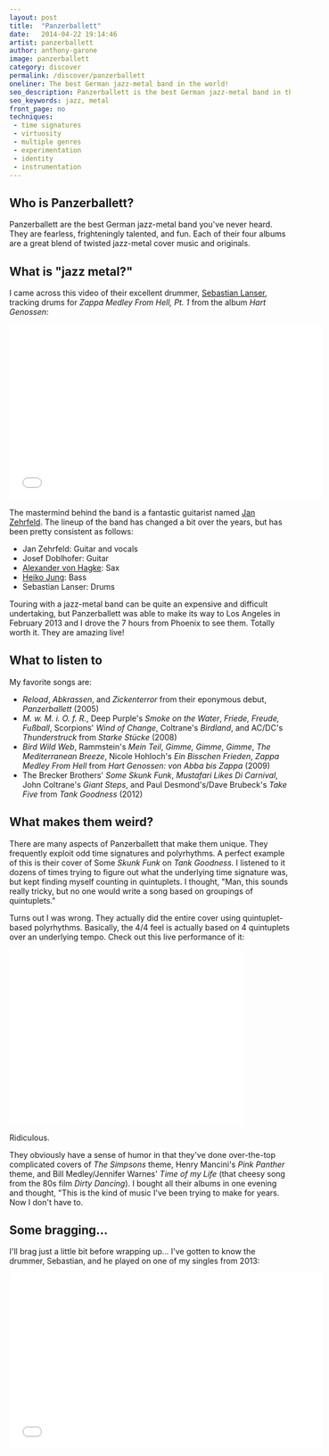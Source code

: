 ```yaml
---
layout: post
title:  "Panzerballett"
date:   2014-04-22 19:14:46
artist: panzerballett
author: anthony-garone
image: panzerballett
category: discover
permalink: /discover/panzerballett
oneliner: The best German jazz-metal band in the world!
seo_description: Panzerballett is the best German jazz-metal band in the whole world! It's also the only one.
seo_keywords: jazz, metal
front_page: no
techniques:
 - time signatures
 - virtuosity
 - multiple genres
 - experimentation
 - identity
 - instrumentation
---
```

## Who is Panzerballett?

Panzerballett are the best German jazz-metal band you've never heard. They are fearless, frighteningly talented, and fun. Each of their four albums are a great blend of twisted jazz-metal cover music and originals.

## What is "jazz metal?"

I came across this video of their excellent drummer, [Sebastian Lanser](http://sebastianlanser.com), tracking drums for *Zappa Medley From Hell, Pt. 1* from the album *Hart Genossen*:

<div class="video-wrapper">
<iframe width="560" height="315" src="//www.youtube.com/embed/eQR2nzu3vkc" frameborder="0" allowfullscreen=""></iframe>
</div>

The mastermind behind the band is a fantastic guitarist named [Jan Zehrfeld](http://www.jan-zehrfeld.de). The lineup of the band has changed a bit over the years, but has been pretty consistent as follows:

- Jan Zehrfeld: Guitar and vocals
- Josef Doblhofer: Guitar
- [Alexander von Hagke](http://www.alexandervonhagke.com): Sax
- [Heiko Jung](http://www.heikojung.com): Bass
- Sebastian Lanser: Drums

Touring with a jazz-metal band can be quite an expensive and difficult undertaking, but Panzerballett was able to make its way to Los Angeles in February 2013 and I drove the 7 hours from Phoenix to see them. Totally worth it. They are amazing live!

## What to listen to

My favorite songs are:

- *Reload*, *Abkrassen*, and *Zickenterror* from their eponymous debut, *Panzerballett* (2005)
- *M. w. M. i. O. f. R.*, Deep Purple's *Smoke on the Water*, *Friede, Freude, Fußball*, Scorpions' *Wind of Change*, Coltrane's *Birdland*, and AC/DC's *Thunderstruck* from *Starke Stücke* (2008)
- *Bird Wild Web*, Rammstein's *Mein Teil*, *Gimme, Gimme, Gimme*, *The Mediterranean Breeze*, Nicole Hohloch's *Ein Bisschen Frieden*, *Zappa Medley From Hell* from *Hart Genossen: von Abba bis Zappa* (2009)
- The Brecker Brothers' *Some Skunk Funk*, *Mustafari Likes Di Carnival*, John Coltrane's *Giant Steps*, and Paul Desmond's/Dave Brubeck's *Take Five* from *Tank Goodness* (2012)

## What makes them weird?

There are many aspects of Panzerballett that make them unique. They frequently exploit odd time signatures and polyrhythms. A perfect example of this is their cover of Some *Skunk Funk* on *Tank Goodness*. I listened to it dozens of times trying to figure out what the underlying time signature was, but kept finding myself counting in quintuplets. I thought, "Man, this sounds really tricky, but no one would write a song based on groupings of quintuplets."

Turns out I was wrong. They actually did the entire cover using quintuplet-based polyrhythms. Basically, the 4/4 feel is actually based on 4 quintuplets over an underlying tempo. Check out this live performance of it:

<div class="video-wrapper">
<iframe width="420" height="315" src="//www.youtube.com/embed/-WPWbEXSzUQ" frameborder="0" allowfullscreen=""></iframe>
</div>

Ridiculous.

They obviously have a sense of humor in that they've done over-the-top complicated covers of *The Simpsons* theme, Henry Mancini's *Pink Panther* theme, and Bill Medley/Jennifer Warnes' *Time of my Life* (that cheesy song from the 80s film *Dirty Dancing*). I bought all their albums in one evening and thought, "This is the kind of music I've been trying to make for years. Now I don't have to.

## Some bragging...

I'll brag just a little bit before wrapping up... I've gotten to know the drummer, Sebastian, and he played on one of my singles from 2013:

<div class="video-wrapper">
<iframe width="560" height="315" src="//www.youtube.com/embed/zfzdqpEhipM" frameborder="0" allowfullscreen=""></iframe>
</div>
